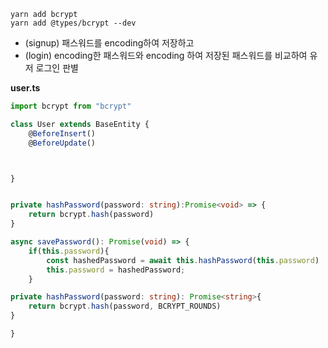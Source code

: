 ```
yarn add bcrypt
yarn add @types/bcrypt --dev
```
- (signup) 패스워드를 encoding하여 저장하고 
- (login) encoding한 패스워드와 encoding 하여 저장된 패스워드를 비교하여 유저 로그인 판별

**user.ts**
```typescript
import bcrypt from "bcrypt"

class User extends BaseEntity {
	@BeforeInsert()
	@BeforeUpdate()



}


private hashPassword(password: string):Promise<void> => {
	return bcrypt.hash(password)
}

async savePassword(): Promise(void) => {
	if(this.password){
		const hashedPassword = await this.hashPassword(this.password)
		this.password = hashedPassword;
	}

private hashPassword(password: string): Promise<string>{
	return bcrypt.hash(password, BCRYPT_ROUNDS)
}

}
```
<!--stackedit_data:
eyJoaXN0b3J5IjpbMTcyNDQ1MDY0Miw2NTQ4NTQ2ODQsMjI5Mz
U5NTExLDE1ODAwMTQyMTksMTU5OTI2NTE2Nl19
-->